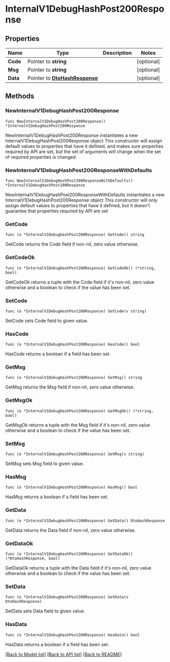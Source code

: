 # InternalV1DebugHashPost200Response

## Properties

Name | Type | Description | Notes
------------ | ------------- | ------------- | -------------
**Code** | Pointer to **string** |  | [optional]
**Msg** | Pointer to **string** |  | [optional]
**Data** | Pointer to [**DtoHashResponse**](DtoHashResponse.md) |  | [optional]

## Methods

### NewInternalV1DebugHashPost200Response

`func NewInternalV1DebugHashPost200Response() *InternalV1DebugHashPost200Response`

NewInternalV1DebugHashPost200Response instantiates a new InternalV1DebugHashPost200Response object
This constructor will assign default values to properties that have it defined,
and makes sure properties required by API are set, but the set of arguments
will change when the set of required properties is changed

### NewInternalV1DebugHashPost200ResponseWithDefaults

`func NewInternalV1DebugHashPost200ResponseWithDefaults() *InternalV1DebugHashPost200Response`

NewInternalV1DebugHashPost200ResponseWithDefaults instantiates a new InternalV1DebugHashPost200Response object
This constructor will only assign default values to properties that have it defined,
but it doesn't guarantee that properties required by API are set

### GetCode

`func (o *InternalV1DebugHashPost200Response) GetCode() string`

GetCode returns the Code field if non-nil, zero value otherwise.

### GetCodeOk

`func (o *InternalV1DebugHashPost200Response) GetCodeOk() (*string, bool)`

GetCodeOk returns a tuple with the Code field if it's non-nil, zero value otherwise
and a boolean to check if the value has been set.

### SetCode

`func (o *InternalV1DebugHashPost200Response) SetCode(v string)`

SetCode sets Code field to given value.

### HasCode

`func (o *InternalV1DebugHashPost200Response) HasCode() bool`

HasCode returns a boolean if a field has been set.

### GetMsg

`func (o *InternalV1DebugHashPost200Response) GetMsg() string`

GetMsg returns the Msg field if non-nil, zero value otherwise.

### GetMsgOk

`func (o *InternalV1DebugHashPost200Response) GetMsgOk() (*string, bool)`

GetMsgOk returns a tuple with the Msg field if it's non-nil, zero value otherwise
and a boolean to check if the value has been set.

### SetMsg

`func (o *InternalV1DebugHashPost200Response) SetMsg(v string)`

SetMsg sets Msg field to given value.

### HasMsg

`func (o *InternalV1DebugHashPost200Response) HasMsg() bool`

HasMsg returns a boolean if a field has been set.

### GetData

`func (o *InternalV1DebugHashPost200Response) GetData() DtoHashResponse`

GetData returns the Data field if non-nil, zero value otherwise.

### GetDataOk

`func (o *InternalV1DebugHashPost200Response) GetDataOk() (*DtoHashResponse, bool)`

GetDataOk returns a tuple with the Data field if it's non-nil, zero value otherwise
and a boolean to check if the value has been set.

### SetData

`func (o *InternalV1DebugHashPost200Response) SetData(v DtoHashResponse)`

SetData sets Data field to given value.

### HasData

`func (o *InternalV1DebugHashPost200Response) HasData() bool`

HasData returns a boolean if a field has been set.


[[Back to Model list]](../README.md#documentation-for-models) [[Back to API list]](../README.md#documentation-for-api-endpoints) [[Back to README]](../README.md)
